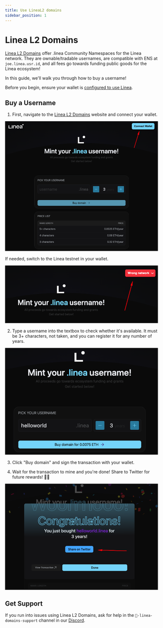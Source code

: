 ```yaml
---
title: Use LineaL2 domains
sidebar_position: 1
---
```


# Linea L2 Domains

[Linea L2 Domains](https://www.lineal2.domains/) offer .linea Community Namespaces for the Linea network. They are ownable/tradable usernames, are compatible with ENS at `joe.linea.usr.id`, and all fees go towards funding public goods for the Linea ecosystem!

In this guide, we'll walk you through how to buy a username!

Before you begin, ensure your wallet is [configured to use Linea](../set-up-your-wallet.md).

## Buy a Username
1. First, navigate to the [Linea L2 Domains](https://www.lineal2.domains/) website and connect your wallet.

![LineaL2 domains shot 1](../../assets/patch/domain-1.png)

If needed, switch to the Linea testnet in your wallet.

![LineaL2 domains shot 2](../../assets/patch/domain-2.png)

2. Type a username into the textbox to check whether it's available. It must be 3+ characters, not taken, and you can register it for any number of years.

![LineaL2 domains shot 3](../../assets/patch/domain-3.png)

3. Click "Buy domain" and sign the transaction with your wallet.

4. Wait for the transaction to mine and you're done! Share to Twitter for future rewards! 🥳👀

![LineaL2 domains shot 4](../../assets/patch/domain-4.png)

## Get Support

If you run into issues using Linea L2 Domains, ask for help in the `🚩-linea-domains-support` channel in our [Discord](https://discord.gg/EAFPKSRyth).
